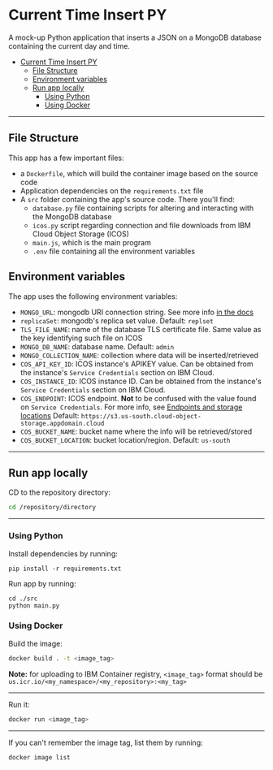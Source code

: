 # Current Time Insert PY

A mock-up Python application that inserts a JSON on a MongoDB database containing the current day and time.

- [Current Time Insert PY](#current-time-insert-py)
  - [File Structure](#file-structure)
  - [Environment variables](#environment-variables)
  - [Run app locally](#run-app-locally)
    - [Using Python](#using-python)
    - [Using Docker](#using-docker)

- - - 

## File Structure

This app has a few important files:

- a `Dockerfile`, which will build the container image based on the source code
- Application dependencies on the `requirements.txt` file
- A `src` folder containing the app's source code. There you'll find:
  - `database.py` file containing scripts for altering and interacting with the MongoDB database
  - `icos.py` script regarding connection and file downloads from IBM Cloud Object Storage (ICOS)
  - `main.js`, which is the main program
  - `.env` file containing all the environment variables

## Environment variables

The app uses the following environment variables:

- `MONGO_URL`: mongodb URI connection string. See more info [in the docs](https://www.mongodb.com/docs/manual/reference/connection-string/)
- `replicaSet`: mongodb's replica set value. Default: `replset`
- `TLS_FILE_NAME`: name of the database TLS certificate file. Same value as the key identifying such file on ICOS
- `MONGO_DB_NAME`: database name. Default: `admin`
- `MONGO_COLLECTION_NAME`: collection where data will be inserted/retrieved
- `COS_API_KEY_ID`: ICOS instance's APIKEY value. Can be obtained from the instance's `Service Credentials` section on IBM Cloud.
- `COS_INSTANCE_ID`: ICOS instance ID. Can be obtained from the instance's `Service Credentials` section on IBM Cloud.
- `COS_ENDPOINT`: ICOS endpoint. **Not** to be confused with the value found on `Service Credentials`. For more info, see [Endpoints and storage locations](https://cloud.ibm.com/docs/cloud-object-storage?topic=cloud-object-storage-endpoints) Default: `https://s3.us-south.cloud-object-storage.appdomain.cloud`
- `COS_BUCKET_NAME`: bucket name where the info will be retrieved/stored
- `COS_BUCKET_LOCATION`: bucket location/region. Default: `us-south`

- - -

## Run app locally

CD to the repository directory:

```bash
cd /repository/directory
```

- - - 

### Using Python

Install dependencies by running:

```
pip install -r requirements.txt
```

Run app by running:

```
cd ./src
python main.py
```

### Using Docker

Build the image:

```bash
docker build . -t <image_tag>
```

**Note:** for uploading to IBM Container registry, `<image_tag>` format should be `us.icr.io/<my_namespace>/<my_repository>:<my_tag>`

- - - 

Run it:

```bash
docker run <image_tag>
```

- - - 

If you can't remember the image tag, list them by running:

```bash
docker image list
```
